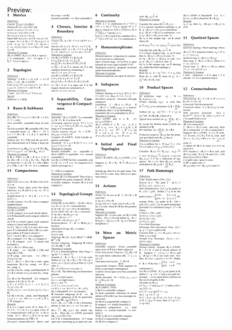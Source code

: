 Preview:
![Topology page 1](https://github.com/maxfer1221/notes/blob/main/topology/preview/Topology_Notes-1.png)
![Topology page 2](https://github.com/maxfer1221/notes/blob/main/topology/preview/Topology_Notes-2.png)
